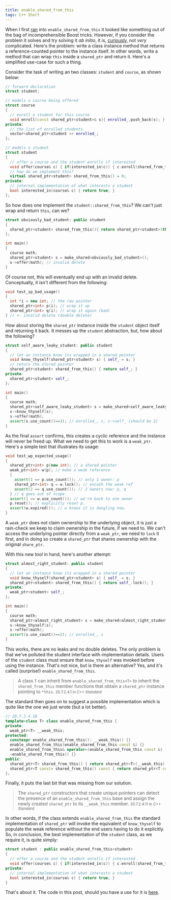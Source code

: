 ```yaml
---
title: enable_shared_from_this
tags: C++ Short 
---
```


When I first [ran][ex] into `enable_shared_from_this` it looked like something out of the bag of
incomprehensible Boost tricks. However, if you consider the problem it solves and try solving it *ab
initio*, it is, [curiously][crtp], not *very* complicated. Here's the problem: write a class
instance method that returns a reference-counted pointer to the instance itself. In other words,
write a method that can wrap `this` inside a `shared_ptr` and return it. Here's a simplified
use-case for such a thing.

Consider the task of writing an two classes: `student` and `course`, as shown below:

```cpp
// forward declaration
struct student;

// models a course being offered
struct course
{
  // enroll a student for this course
  void enroll(const shared_ptr<student>& s){ enrolled_.push_back(s); }
private:
  // the list of enrolled students.
  vector<shared_ptr<student >> enrolled_;
};

// models a student
struct student
{
  // offer a course and the student enrolls if interested
  void offer(course& c) { if(interested_in(c)) { c.enroll(shared_from_this()); } }
  // how do we implement this?
  virtual shared_ptr<student> shared_from_this() = 0;
private:
  // internal implementation of what interests a student
  bool interested_in(course& c) { return true; }
};
```

So how does one implement the `student::shared_from_this`? We can't just wrap and return `this`, can we?

```c++
struct obviously_bad_student: public student
{
  shared_ptr<student> shared_from_this(){ return shared_ptr<student>(this); }
};

int main()
{
  course math;
  shared_ptr<student> s = make_shared<obviously_bad_student>();
  s->offer(math); // invalid delete
} 
```

Of course not, this will eventually end up with an invalid delete. Conceptually, it isn't different
from the following:

```c++
void test_sp_bad_usage()
{
  int *i = new int; // the raw pointer
  shared_ptr<int> p(i); // wrap it up
  shared_ptr<int> q(i); // wrap it again (bad)
} // <- invalid delete (double delete)
```

How about storing the `shared_ptr` instance inside the `student` object itself and returning it
back. It messes up the `student` abstraction, but, how about the following?

```c++
struct self_aware_leaky_student: public student
{
  // let an instance know its wrapped in a shared pointer
  void know_thyself(shared_ptr<student> s) { self_ = s; }
  // return the stored pointer
  shared_ptr<student> shared_from_this() { return self_; }
private:
  shared_ptr<student> self_;
};

int main()
{
  course math;
  shared_ptr<self_aware_leaky_student> s = make_shared<self_aware_leaky_student>();
  s->know_thyself(s);
  s->offer(math);
  assert(s.use_count()==3); // enrolled_, s, s->self_ (should be 2)
}
```

As the final `assert` confirms, this creates a cyclic reference and the instance will never be freed
up. What we need to get this to work is a `weak_ptr`. Here's a simple test that illustrates its
usage:

```c++
void test_wp_expected_usage()
{
  shared_ptr<int> p(new int); // a shared pointer
  weak_ptr<int> w(p); // make a weak reference
  {
    assert(1 == p.use_count()); // only 1 owner: p
    shared_ptr<int> q = w.lock(); // encash the weak ref
    assert(2 == q.use_count()); // 2 owners now: p, q
  } // q goes out of scope
  assert(1 == w.use_count()); // we're back to one owner
  p.reset(); // explicitly reset p.
  assert(w.expired()); // w knows it is dangling now.
}
```

A `weak_ptr` does not claim ownership to the underlying object, it is just a rain-check we keep to
claim ownership in the future, if we need to. We can't access the underlying pointer directly from a
`weak_ptr`, we need to `lock` it first, and in doing so create a `shared_ptr` that shares ownership
with the original `share_ptr`.

With this new tool in hand, here's another attempt:

```c++
struct almost_right_student: public student
{
  // let an instance know its wrapped in a shared pointer
  void know_thyself(shared_ptr<student> s) { self_ = s; }
  shared_ptr<student> shared_from_this() { return self_.lock(); }
private:
  weak_ptr<student> self_;
};

int main()
{
  course math;
  shared_ptr<almost_right_student> s = make_shared<almost_right_student>();
  s->know_thyself(s);
  s->offer(math);
  assert(s.use_count()==2); // enrolled_, s
}
```

This works, there are no leaks and no double deletes. The only problem is that we've polluted the
student interface with implementation details. Users of the `student` class must ensure that
`know_thyself` was invoked before using the instance. That's not nice, but is there an alternative?
Yes, and it's called (surprise!) `enable_shared_from_this`.

> A class `T` can inherit from `enable_shared_from_this<T>` to inherit the
> `shared_from_this` member functions that obtain a `shared_ptr` instance pointing to `*this`.
> <small>20.7.2.4.1 in <cite>C++ Standard</cite></small>

The standard then goes on to suggest a possible implementation which is quite like the one we just
wrote (but a lot better).

```c++
// 20.7.2.4.10
template<class T> class enable_shared_from_this {
private:
  weak_ptr<T> __weak_this;
protected:
  constexpr enable_shared_from_this(): __weak_this() {}
  enable_shared_from_this(enable_shared_from_this const &) {}
  enable_shared_from_this& operator=(enable_shared_from_this const &) { return *this; }
  ~enable_shared_from_this() {}
public:
  shared_ptr<T> shared_from_this() { return shared_ptr<T>(__weak_this); }
  shared_ptr<T const> shared_from_this() const { return shared_ptr<T const>(__weak_this); }
};
```

Finally, it puts the last bit that was missing from our solution.

> The `shared_ptr` constructors that create unique pointers can detect the presence of an
> `enable_shared_from_this` base and assign the newly created `shared_ptr` to its `__weak_this`
> member.  <small>20.7.2.4.11 in <cite>C++ Standard</cite></small>

In other words, if the class extends `enable_shared_from_this` the standard implementation of
`shared_ptr` will invoke the equivalent of `know_thyself` to populate the weak reference without the
end users having to do it explicitly. So, in conclusion, the best implementation of the `student`
class, as we require it, is quite simply:

```c++
struct student : public enable_shared_from_this<student>
{
  // offer a course and the student enrolls if interested
  void offer(course& c) { if(interested_in(c)) { c.enroll(shared_from_this()); } }
private:
  // internal implementation of what interests a student
  bool interested_in(course& c) { return true; }
}
```

That's about it. The code in this post, should you have a use for it is [here][gist].

[ex]:http://www.boost.org/doc/libs/1_47_0/doc/html/boost_asio/example/buffers/reference_counted.cpp
[crtp]:http://en.wikipedia.org/wiki/Curiously_recurring_template_pattern
[gist]: https://gist.github.com/aldrin/7302769

